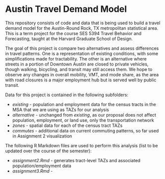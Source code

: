 # Austin Travel Demand Model

This repository consists of code and data that is being used to build a travel demand model for the Austin-Round Rock, TX metropolitan statistical area. This is a term project for the course SES 5394 Travel Behavior and Forecasting, taught at the Harvard Graduate School of Design. 

The goal of this project is compare two alternatives and assess differences in travel patterns. One is a representation of existing conditions, with some simplifications made for tractability. The other is an alternative where streets in a portion of Downtown Austin are closed to private vehicles, though walking, bicycling, and transit may still access them. We hope to observe any changes in overall mobility, VMT, and mode share, as the area with road closures is a major employment hub but is served well by public transit.

Data for this project is contained in the following subfolders:
* *existing* - population and employment data for the census tracts in the MSA that we are using as TAZs for our analysis
* *alternative* - unchanged from *existing*, as our proposal does not affect population, employment, or land use, only the transportation network
* *zones* - spatial data for each of the census tract TAZs
* *commutes* - additional data on current commuting patterns, so far used in Assignment 2 visualization

The following R Markdown files are used to perform this analysis (list to be updated over the course of the semester):

* *assignment2.Rmd* - generates tract-level TAZs and associated population/employment data
* *assignment3.Rmd* - 
